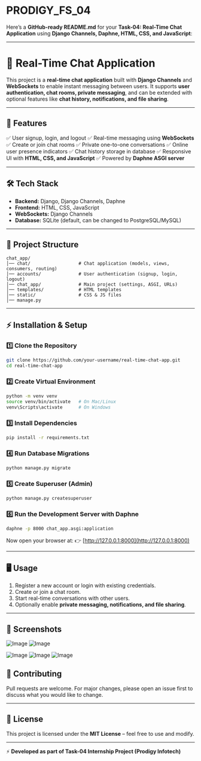 # PRODIGY_FS_04
Here’s a **GitHub-ready README.md** for your **Task-04: Real-Time Chat Application** using **Django Channels, Daphne, HTML, CSS, and JavaScript**:

---

# 📨 Real-Time Chat Application

This project is a **real-time chat application** built with **Django Channels** and **WebSockets** to enable instant messaging between users. It supports **user authentication, chat rooms, private messaging**, and can be extended with optional features like **chat history, notifications, and file sharing**.

---

## 🚀 Features

✅ User signup, login, and logout
✅ Real-time messaging using **WebSockets**
✅ Create or join chat rooms
✅ Private one-to-one conversations
✅ Online user presence indicators
✅ Chat history storage in database
✅ Responsive UI with **HTML, CSS, and JavaScript**
✅ Powered by **Daphne ASGI server**

---

## 🛠️ Tech Stack

* **Backend:** Django, Django Channels, Daphne
* **Frontend:** HTML, CSS, JavaScript
* **WebSockets:** Django Channels
* **Database:** SQLite (default, can be changed to PostgreSQL/MySQL)

---

## 📂 Project Structure

```
chat_app/
│── chat/                  # Chat application (models, views, consumers, routing)
│── accounts/              # User authentication (signup, login, logout)
│── chat_app/              # Main project (settings, ASGI, URLs)
│── templates/             # HTML templates
│── static/                # CSS & JS files
│── manage.py
```

---

## ⚡ Installation & Setup

### 1️⃣ Clone the Repository

```bash
git clone https://github.com/your-username/real-time-chat-app.git
cd real-time-chat-app
```

### 2️⃣ Create Virtual Environment

```bash
python -m venv venv
source venv/bin/activate   # On Mac/Linux
venv\Scripts\activate      # On Windows
```

### 3️⃣ Install Dependencies

```bash
pip install -r requirements.txt
```

### 4️⃣ Run Database Migrations

```bash
python manage.py migrate
```

### 5️⃣ Create Superuser (Admin)

```bash
python manage.py createsuperuser
```

### 6️⃣ Run the Development Server with **Daphne**

```bash
daphne -p 8000 chat_app.asgi:application
```

Now open your browser at:
👉 [http://127.0.0.1:8000](http://127.0.0.1:8000)

---

## 🖥️ Usage

1. Register a new account or login with existing credentials.
2. Create or join a chat room.
3. Start real-time conversations with other users.
4. Optionally enable **private messaging, notifications, and file sharing**.

---

## 📸 Screenshots

![Image](https://github.com/user-attachments/assets/0dc01867-95c5-4d2c-af25-9c513f6bea99)
![Image](https://github.com/user-attachments/assets/973b6fd2-b8f4-4b73-bbf9-d8b69fc19e5b)

![Image](https://github.com/user-attachments/assets/08d7da66-4eca-429b-988a-86335e13d6cf)
![Image](https://github.com/user-attachments/assets/650bf058-45a5-47ca-a733-3a3ae45a37bc)
![Image](https://github.com/user-attachments/assets/7d80038d-4bfd-4021-aac6-b4a26d884b51)

## 🤝 Contributing

Pull requests are welcome. For major changes, please open an issue first to discuss what you would like to change.

---

## 📜 License

This project is licensed under the **MIT License** – feel free to use and modify.

---

⚡ **Developed as part of Task-04 Internship Project (Prodigy Infotech)**
